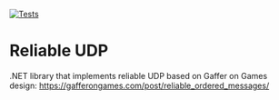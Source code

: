 [![Tests](https://github.com/Kezzo/reliable-udp/actions/workflows/run-tests.yml/badge.svg?branch=main)](https://github.com/Kezzo/reliable-udp/actions/workflows/run-tests.yml)

# Reliable UDP

.NET library that implements reliable UDP based on Gaffer on Games design:
https://gafferongames.com/post/reliable_ordered_messages/